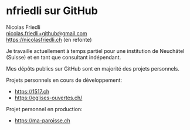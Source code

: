 # nfriedli sur GitHub

Nicolas Friedli  
nicolas.friedli+github@gmail.com  
https://nicolasfriedli.ch (en refonte)

Je travaille actuellement à temps partiel pour une institution de Neuchâtel (Suisse) et en tant que consultant indépendant.

Mes dépôts publics sur GitHub sont en majorité des projets personnels. 

Projets personnels en cours de développement: 

- https://1517.ch
- https://eglises-ouvertes.ch/

Projet personnel en production: 

- https://ma-paroisse.ch
